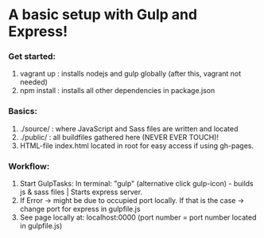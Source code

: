 # A basic setup with Gulp and Express!

### Get started:
1. vagrant up : installs nodejs and gulp globally (after this, vagrant not needed)
2. npm install : installs all other dependencies in package.json

### Basics:
1. ./source/ : where JavaScript and Sass files are written and located
2. ./public/ : all buildfiles gathered here (NEVER EVER TOUCH)!
3. HTML-file index.html located in root for easy access if using gh-pages.

### Workflow:
1. Start GulpTasks: In terminal: "gulp" (alternative click gulp-icon) - builds js & sass files | Starts express server.
2. If Error -> might be due to occupied port locally. If that is the case -> change port for express in gulpfile.js
2. See page locally at: localhost:0000 (port number = port number located in gulpfile.js)
